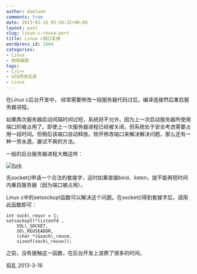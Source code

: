 ```yaml
---
author: daoluan
comments: true
date: 2013-03-16 05:58:32+00:00
layout: post
slug: linux-c-reuse-port
title: Linux c端口复用
wordpress_id: 1604
categories:
- Linux
- 网络编程
tags:
- C/C++
- GTD项目实录
- Linux
---
```


在Linux c后台开发中， 经常需要修改一段服务器代码过后，编译连接然后重启服务器进程。

如果两次服务器启动间隔时间过短，系统将不允许。因为上一次启动服务器所使用端口的被占用了。即使上一次服务器进程已经被关闭，但系统处于安全考虑需要占用一段时间。但稍后该端口自动释放。除开修改端口来解决解决问题，那么还有一种一劳永逸，屡试不爽的方法。

一般的后台服务器进程大概这样：


[![fork](http://daoluan.net/blog/wp-content/uploads/2012/08/fork.png)](http://daoluan.net/blog/wp-content/uploads/2012/08/fork.png)


先socket()申请一个合法的套接字，这时如果直接bind、listen，就不能再短时间内重启服务器（因为端口被占用）。

Linux c中的setsockopt函数可以解决这个问题。在socket()得到套接字后，调用此函数即可：

    
    int sock\_reusr = 1;
    setsockopt(*listenfd ,
        SOL\_SOCKET,
        SO\_REUSEADDR,
        (char *)&sock\_reuse,
        sizeof(sock\_reuse));


之前，没有接触这一函数，在后台开发上浪费了很多的时间。

捣乱 2013-3-16
